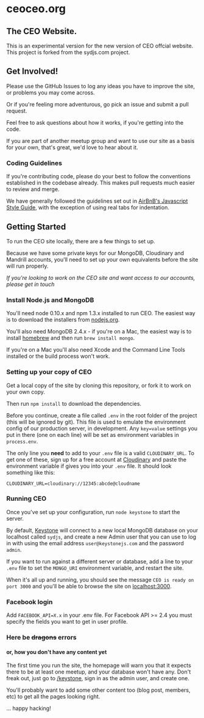 ceoceo.org
=========

## The CEO Website.

This is an experimental version for the new version of CEO offcial website. This project is forked from the sydjs.com project. 

## Get Involved!

Please use the GitHub Issues to log any ideas you have to improve the site, or problems you may come across.

Or if you're feeling more adventurous, go pick an issue and submit a pull request.

Feel free to ask questions about how it works, if you're getting into the code.

If you are part of another meetup group and want to use our site as a basis for your own, that's great, we'd love to hear about it.

### Coding Guidelines

If you're contributing code, please do your best to follow the conventions established in the codebase already. This makes pull requests much easier to review and merge.

We have generally followed the guidelines set out in [AirBnB's Javascript Style Guide](https://github.com/airbnb/javascript), with the exception of using real tabs for indentation.


## Getting Started

To run the CEO site locally, there are a few things to set up.

Because we have some private keys for our MongoDB, Cloudinary and Mandrill accounts, you'll need to set up your own equivalents before the site will run properly.

_If you're looking to work on the CEO site and want access to our accounts, please get in touch_

### Install Node.js and MongoDB

You'll need node 0.10.x and npm 1.3.x installed to run CEO. The easiest way is to download the installers from [nodejs.org](http://nodejs.org).

You'll also need MongoDB 2.4.x - if you're on a Mac, the easiest way is to install [homebrew](http://brew.sh) and then run `brew install mongo`.

If you're on a Mac you'll also need Xcode and the Command Line Tools installed or the build process won't work.

### Setting up your copy of CEO

Get a local copy of the site by cloning this repository, or fork it to work on your own copy.

Then run `npm install` to download the dependencies.

Before you continue, create a file called `.env` in the root folder of the project (this will be ignored by git). This file is used to emulate the environment config of our production server, in development. Any `key=value` settings you put in there (one on each line) will be set as environment variables in `process.env`.

The only line you **need** to add to your `.env` file is a valid `CLOUDINARY_URL`. To get one of these, sign up for a free account at [Cloudinary](http://cloudinary.com) and paste the environment variable if gives you into your `.env` file. It should look something like this:

	CLOUDINARY_URL=cloudinary://12345:abcde@cloudname

### Running CEO

Once you've set up your configuration, run `node keystone` to start the server.

By default, [Keystone](http://keystonejs.com) will connect to a new local MongoDB database on your localhost called `sydjs`, and create a new Admin user that you can use to log in with using the email address `user@keystonejs.com` and the password `admin`.

If you want to run against a different server or database, add a line to your `.env` file to set the `MONGO_URI` environment variable, and restart the site.

When it's all up and running, you should see the message `CEO is ready on port 3000` and you'll be able to browse the site on [localhost:3000](http://localhost:3000).

### Facebook login
Add `FACEBOOK_API=X.x` in your .env file.
For Facebook API >= 2.4 you must specify the fields you want to get in user profile.

### Here be ~~dragons~~ errors

#### or, how you don't have any content yet

The first time you run the site, the homepage will warn you that it expects there to be at least one meetup, and your database won't have any. Don't freak out, just go to [/keystone](http://localhost:3000/keystone), sign in as the admin user, and create one.

You'll probably want to add some other content too (blog post, members, etc) to get all the pages looking right.

... happy hacking!
